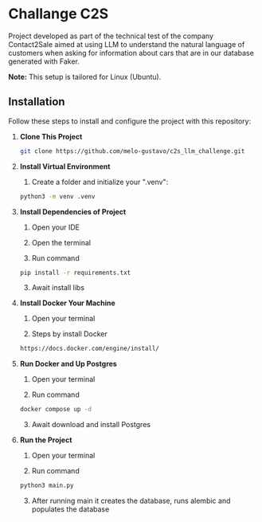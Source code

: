 # Challange C2S

Project developed as part of the technical test of the company Contact2Sale aimed at using LLM to understand the natural language of customers when asking for information about cars that are in our database generated with Faker.

**Note:** This setup is tailored for Linux (Ubuntu).

## Installation

Follow these steps to install and configure the project with this repository:

1. **Clone This Project**
   ```bash
   git clone https://github.com/melo-gustavo/c2s_llm_challenge.git
   ```

2. **Install Virtual Environment**
    1. Create a folder and initialize your ".venv":
      ```bash
      python3 -m venv .venv
      ```

3. **Install Dependencies of Project**
    1. Open your IDE

    2. Open the terminal

    3. Run command
      ```bash
      pip install -r requirements.txt
      ```

   3. Await install libs

4. **Install Docker Your Machine**
    1. Open your terminal

    2. Steps by install Docker
     ```bash
     https://docs.docker.com/engine/install/
     ```

5. **Run Docker and Up Postgres**
    1. Open your terminal

    2. Run command
     ```bash
     docker compose up -d
     ```

    3. Await download and install Postgres

6. **Run the Project**
    1. Open your terminal

    2. Run command
     ```bash
     python3 main.py
     ```
    3. After running main it creates the database, runs alembic and populates the database
